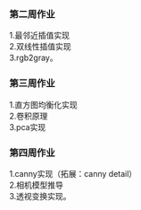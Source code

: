 ### 第二周作业

1.最邻近插值实现  
2.双线性插值实现  
3.rgb2gray。

### 第三周作业
1.直方图均衡化实现  
2.卷积原理  
3.pca实现

### 第四周作业
1.canny实现（拓展：canny detail）  
2.相机模型推导  
3.透视变换实现。
